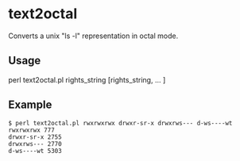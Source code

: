 text2octal
==========

Converts a unix "ls -l" representation in octal mode.


Usage
-----

perl text2octal.pl rights_string [rights_string, ... ]

Example
-------
```
$ perl text2octal.pl rwxrwxrwx drwxr-sr-x drwxrws--- d-ws----wt
rwxrwxrwx 777
drwxr-sr-x 2755
drwxrws--- 2770
d-ws----wt 5303
```
